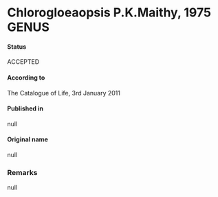 Chlorogloeaopsis P.K.Maithy, 1975 GENUS
=======

#### Status
ACCEPTED

#### According to
The Catalogue of Life, 3rd January 2011

#### Published in
null

#### Original name
null

### Remarks
null